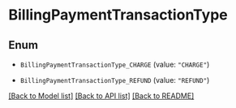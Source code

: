 # BillingPaymentTransactionType

## Enum


* `BillingPaymentTransactionType_CHARGE` (value: `"CHARGE"`)

* `BillingPaymentTransactionType_REFUND` (value: `"REFUND"`)


[[Back to Model list]](../README.md#documentation-for-models) [[Back to API list]](../README.md#documentation-for-api-endpoints) [[Back to README]](../README.md)


